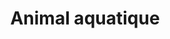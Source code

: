 ---
title: Animal aquatique
longTitle: 'Animal aquatique'
tags:
- gccommon
french:
- "[[Aquatic animals]]"
---